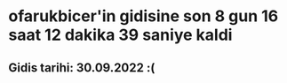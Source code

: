 # ofarukbicer'in gidisine son 8 gun 16 saat 12 dakika 39 saniye kaldi

## Gidis tarihi: 30.09.2022 :(